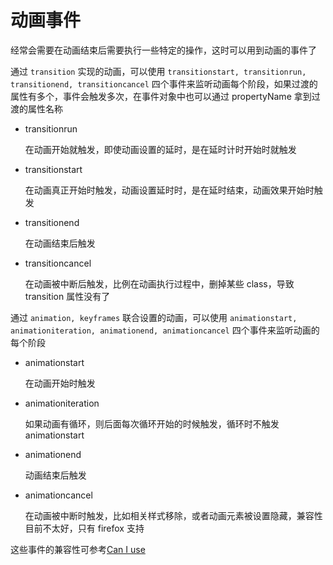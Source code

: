 # 动画事件

经常会需要在动画结束后需要执行一些特定的操作，这时可以用到动画的事件了

通过 `transition` 实现的动画，可以使用 `transitionstart, transitionrun, transitionend, transitioncancel` 四个事件来监听动画每个阶段，如果过渡的属性有多个，事件会触发多次，在事件对象中也可以通过 propertyName 拿到过渡的属性名称 

- transitionrun

  在动画开始就触发，即使动画设置的延时，是在延时计时开始时就触发

- transitionstart

  在动画真正开始时触发，动画设置延时时，是在延时结束，动画效果开始时触发

- transitionend

  在动画结束后触发

- transitioncancel

  在动画被中断后触发，比例在动画执行过程中，删掉某些 class，导致 transition 属性没有了



通过 `animation, keyframes` 联合设置的动画，可以使用 `animationstart, animationiteration, animationend, animationcancel` 四个事件来监听动画的每个阶段

- animationstart

  在动画开始时触发

- animationiteration

  如果动画有循环，则后面每次循环开始的时候触发，循环时不触发 animationstart

- animationend

  动画结束后触发

- animationcancel

  在动画被中断时触发，比如相关样式移除，或者动画元素被设置隐藏，兼容性目前不太好，只有 firefox 支持



这些事件的兼容性可参考[Can I use](https://www.caniuse.com/#home)

